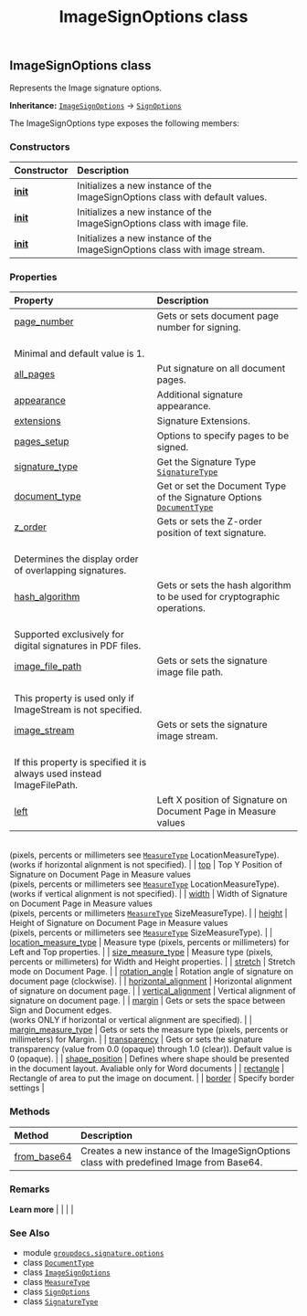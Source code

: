 ﻿---
title: ImageSignOptions class
second_title: GroupDocs.Signature for Python via .NET API References
description: 
type: docs
url: /python-net/groupdocs.signature.options/imagesignoptions/
is_root: false
weight: 190
---

## ImageSignOptions class

Represents the Image signature options.



**Inheritance:** [`ImageSignOptions`](/signature/python-net/groupdocs.signature.options/imagesignoptions) → 
[`SignOptions`](/signature/python-net/groupdocs.signature.options/signoptions)



The ImageSignOptions type exposes the following members:

### Constructors
| Constructor | Description |
| :- | :- |
| [__init__](/signature/python-net/groupdocs.signature.options/imagesignoptions/__init__/#) | Initializes a new instance of the ImageSignOptions class with default values. |
| [__init__](/signature/python-net/groupdocs.signature.options/imagesignoptions/__init__/#str) | Initializes a new instance of the ImageSignOptions class with image file. |
| [__init__](/signature/python-net/groupdocs.signature.options/imagesignoptions/__init__/#io.RawIOBase) | Initializes a new instance of the ImageSignOptions class with image stream. |


### Properties
| Property | Description |
| :- | :- |
| [page_number](/signature/python-net/groupdocs.signature.options/imagesignoptions/page_number) | Gets or sets document page number for signing.<br/>Minimal and default value is 1. |
| [all_pages](/signature/python-net/groupdocs.signature.options/imagesignoptions/all_pages) | Put signature on all document pages. |
| [appearance](/signature/python-net/groupdocs.signature.options/imagesignoptions/appearance) | Additional signature appearance. |
| [extensions](/signature/python-net/groupdocs.signature.options/imagesignoptions/extensions) | Signature Extensions. |
| [pages_setup](/signature/python-net/groupdocs.signature.options/imagesignoptions/pages_setup) | Options to specify pages to be signed. |
| [signature_type](/signature/python-net/groupdocs.signature.options/imagesignoptions/signature_type) | Get the Signature Type [`SignatureType`](/signature/python-net/groupdocs.signature.domain/signaturetype) |
| [document_type](/signature/python-net/groupdocs.signature.options/imagesignoptions/document_type) | Get or set the Document Type of the Signature Options [`DocumentType`](/signature/python-net/groupdocs.signature.domain/documenttype) |
| [z_order](/signature/python-net/groupdocs.signature.options/imagesignoptions/z_order) | Gets or sets the Z-order position of text signature.        <br/>Determines the display order of overlapping signatures. |
| [hash_algorithm](/signature/python-net/groupdocs.signature.options/imagesignoptions/hash_algorithm) | Gets or sets the hash algorithm to be used for cryptographic operations.<br/>Supported exclusively for digital signatures in PDF files. |
| [image_file_path](/signature/python-net/groupdocs.signature.options/imagesignoptions/image_file_path) | Gets or sets the signature image file path.<br/>This property is used only if ImageStream is not specified. |
| [image_stream](/signature/python-net/groupdocs.signature.options/imagesignoptions/image_stream) | Gets or sets the signature image stream.<br/>If this property is specified it is always used instead ImageFilePath. |
| [left](/signature/python-net/groupdocs.signature.options/imagesignoptions/left) | Left X position of Signature on Document Page in Measure values <br/>(pixels, percents or millimeters see [`MeasureType`](/signature/python-net/groupdocs.signature.domain/measuretype) LocationMeasureType).<br/>(works if horizontal alignment is not specified). |
| [top](/signature/python-net/groupdocs.signature.options/imagesignoptions/top) | Top Y Position of Signature on Document Page in Measure values <br/>(pixels, percents or millimeters see [`MeasureType`](/signature/python-net/groupdocs.signature.domain/measuretype) LocationMeasureType).<br/>(works if vertical alignment is not specified). |
| [width](/signature/python-net/groupdocs.signature.options/imagesignoptions/width) | Width of Signature on Document Page in Measure values <br/>(pixels, percents or millimeters [`MeasureType`](/signature/python-net/groupdocs.signature.domain/measuretype) SizeMeasureType). |
| [height](/signature/python-net/groupdocs.signature.options/imagesignoptions/height) | Height of Signature on Document Page in Measure values <br/>(pixels, percents or millimeters see [`MeasureType`](/signature/python-net/groupdocs.signature.domain/measuretype) SizeMeasureType). |
| [location_measure_type](/signature/python-net/groupdocs.signature.options/imagesignoptions/location_measure_type) | Measure type (pixels, percents or millimeters) for Left and Top properties. |
| [size_measure_type](/signature/python-net/groupdocs.signature.options/imagesignoptions/size_measure_type) | Measure type (pixels, percents or millimeters) for Width and Height properties. |
| [stretch](/signature/python-net/groupdocs.signature.options/imagesignoptions/stretch) | Stretch mode on Document Page. |
| [rotation_angle](/signature/python-net/groupdocs.signature.options/imagesignoptions/rotation_angle) | Rotation angle of signature on document page (clockwise). |
| [horizontal_alignment](/signature/python-net/groupdocs.signature.options/imagesignoptions/horizontal_alignment) | Horizontal alignment of signature on document page. |
| [vertical_alignment](/signature/python-net/groupdocs.signature.options/imagesignoptions/vertical_alignment) | Vertical alignment of signature on document page. |
| [margin](/signature/python-net/groupdocs.signature.options/imagesignoptions/margin) | Gets or sets the space between Sign and Document edges.<br/>(works ONLY if horizontal or vertical alignment are specified). |
| [margin_measure_type](/signature/python-net/groupdocs.signature.options/imagesignoptions/margin_measure_type) | Gets or sets the measure type (pixels, percents or millimeters) for Margin. |
| [transparency](/signature/python-net/groupdocs.signature.options/imagesignoptions/transparency) | Gets or sets the signature transparency (value from 0.0 (opaque) through 1.0 (clear)). Default value is 0 (opaque). |
| [shape_position](/signature/python-net/groupdocs.signature.options/imagesignoptions/shape_position) | Defines where shape should be presented in the document layout. Avaliable only for Word documents |
| [rectangle](/signature/python-net/groupdocs.signature.options/imagesignoptions/rectangle) | Rectangle of area to put the image on document. |
| [border](/signature/python-net/groupdocs.signature.options/imagesignoptions/border) | Specify border settings |


### Methods
| Method | Description |
| :- | :- |
| [from_base64](/signature/python-net/groupdocs.signature.options/imagesignoptions/from_base64/#str) | Creates a new instance of the ImageSignOptions class with predefined Image from Base64. |



### Remarks 


**Learn more** |
|
 |
 |

### See Also
* module [`groupdocs.signature.options`](..)
* class [`DocumentType`](/signature/python-net/groupdocs.signature.domain/documenttype)
* class [`ImageSignOptions`](/signature/python-net/groupdocs.signature.options/imagesignoptions)
* class [`MeasureType`](/signature/python-net/groupdocs.signature.domain/measuretype)
* class [`SignOptions`](/signature/python-net/groupdocs.signature.options/signoptions)
* class [`SignatureType`](/signature/python-net/groupdocs.signature.domain/signaturetype)
